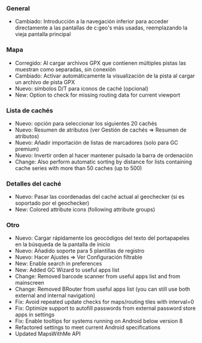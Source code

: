 ### General
- Cambiado: Introducción a la navegación inferior para acceder directamente a las pantallas de c:geo's más usadas, reemplazando la vieja pantalla principal

### Mapa
- Corregido: Al cargar archivos GPX que contienen múltiples pistas las muestran como separadas, sin conexión
- Cambiado: Activar automáticamente la visualización de la pista al cargar un archivo de pista GPX
- Nuevo: símbolos D/T para iconos de caché (opcional)
- New: Option to check for missing routing data for current viewport

### Lista de cachés
- Nuevo: opción para seleccionar los siguientes 20 cachés
- Nuevo: Resumen de atributos (ver Gestión de cachés => Resumen de atributos)
- Nuevo: Añadir importación de listas de marcadores (solo para GC premium)
- Nuevo: Invertir orden al hacer mantener pulsado la barra de ordenación
- Change: Also perform automatic sorting by distance for lists containing cache series with more than 50 caches (up to 500)

### Detalles del caché
- Nuevo: Pasar las coordenadas del caché actual al geochecker (si es soportado por el geochecker)
- New: Colored attribute icons (following attribute groups)

### Otro
- Nuevo: Cargar rápidamente los geocódigos del texto del portapapeles en la búsqueda de la pantalla de inicio
- Nuevo: Añadido soporte para 5 plantillas de registro
- Nuevo: Hacer Ajustes => Ver Configuración filtrable
- New: Enable search in preferences
- New: Added GC Wizard to useful apps list
- Change: Removed barcode scanner from useful apps list and from mainscreen
- Change: Removed BRouter from useful apps list (you can still use both external and internal navigation)
- Fix: Avoid repeated update checks for maps/routing tiles with interval=0
- Fix: Optimize support to autofill passwords from external password store apps in settings
- Fix: Enable tooltips for systems running on Android below version 8
- Refactored settings to meet current Android specifications
- Updated MapsWithMe API
